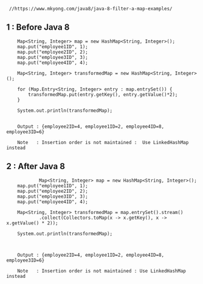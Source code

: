 

     //https://www.mkyong.com/java8/java-8-filter-a-map-examples/



  
## 1 : Before Java 8
 
                
		Map<String, Integer> map = new HashMap<String, Integer>();
		map.put("employee1ID", 1);
		map.put("employee2ID", 2);
		map.put("employee3ID", 3);
		map.put("employee4ID", 4);
		
		Map<String, Integer> transformedMap = new HashMap<String, Integer>();

		for (Map.Entry<String, Integer> entry : map.entrySet()) {
			transformedMap.put(entry.getKey(), entry.getValue()*2);
		}

		System.out.println(transformedMap);
		
		
		Output : {employee2ID=4, employee1ID=2, employee4ID=8, employee3ID=6}
		
        Note   : Insertion order is not maintained :  Use LinkedHashMap instead
          
  
  
## 2 : After Java 8
  
                Map<String, Integer> map = new HashMap<String, Integer>();
		map.put("employee1ID", 1);
		map.put("employee2ID", 2);
		map.put("employee3ID", 3);
		map.put("employee4ID", 4);

		Map<String, Integer> transformedMap = map.entrySet().stream()
				.collect(Collectors.toMap(x -> x.getKey(), x -> x.getValue() * 2));

		System.out.println(transformedMap);
		
		
		
		Output : {employee2ID=4, employee1ID=2, employee4ID=8, employee3ID=6}
		
        Note   : Insertion order is not maintained : Use LinkedHashMap instead
          
          
          
          
   
